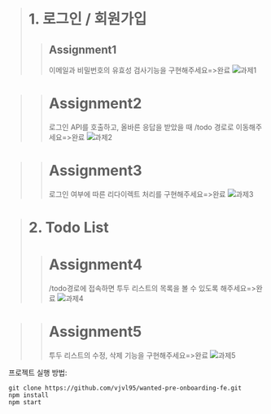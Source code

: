 ># 1. 로그인 / 회원가입
>  >## Assignment1
>  >이메일과 비밀번호의 유효성 검사기능을 구현해주세요=>완료
>  >![과제1](https://user-images.githubusercontent.com/62174495/185754961-5964e8a2-059e-4c04-b1da-e16d33e052d1.gif)

>  ># Assignment2
>  >로그인 API를 호출하고, 올바른 응답을 받았을 때 /todo 경로로 이동해주세요=>완료
>  >![과제2](https://user-images.githubusercontent.com/62174495/185754965-a8ff7916-50d6-4737-b47a-706ea5271e59.gif)


>  ># Assignment3
>  >로그인 여부에 따른 리다이렉트 처리를 구현해주세요=>완료
>  >![과제3](https://user-images.githubusercontent.com/62174495/185755014-635ef301-cde6-46b5-b52a-691c4cb4785f.gif)


># 2. Todo List
>  ># Assignment4
>  >/todo경로에 접속하면 투두 리스트의 목록을 볼 수 있도록 해주세요=>완료
>  >![과제4](https://user-images.githubusercontent.com/62174495/185755016-48c9a3f1-523e-461d-9117-4bf2aa8ff679.gif)


>  ># Assignment5
>  >투두 리스트의 수정, 삭제 기능을 구현해주세요=>완료
>  >![과제5](https://user-images.githubusercontent.com/62174495/185754980-8ea2105e-78b0-4c33-a118-7bec8812f11e.gif)

프로젝트 실행 방법:
    
    git clone https://github.com/vjvl95/wanted-pre-onboarding-fe.git
    npm install
    npm start

